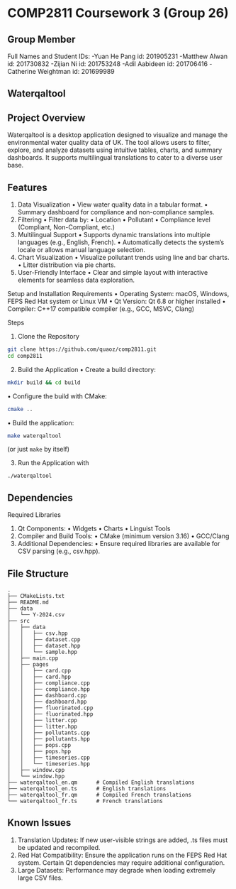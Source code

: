 # COMP2811 Coursework 3 (Group 26)

## Group Member
Full Names and Student IDs:
-Yuan He Pang id: 201905231
-Matthew Alwan id: 201730832
-Zijian Ni id: 201753248
-Adil Aabideen id: 201706416
-Catherine Weightman id: 201699989

## Waterqaltool

## Project Overview

Waterqaltool is a desktop application designed to visualize and manage the environmental water quality data of UK. The tool allows users to filter, explore, and analyze datasets using intuitive tables, charts, and summary dashboards. It supports multilingual translations to cater to a diverse user base.

## Features
 1. Data Visualization
 • View water quality data in a tabular format.
 • Summary dashboard for compliance and non-compliance samples.
 2. Filtering
 • Filter data by:
 • Location
 • Pollutant
 • Compliance level (Compliant, Non-Compliant, etc.)
 3. Multilingual Support
 • Supports dynamic translations into multiple languages (e.g., English, French).
 • Automatically detects the system’s locale or allows manual language selection.
 4. Chart Visualization
 • Visualize pollutant trends using line and bar charts.
 • Litter distribution via pie charts.
 5. User-Friendly Interface
 • Clear and simple layout with interactive elements for seamless data exploration.

Setup and Installation Requirements
 • Operating System: macOS, Windows, FEPS Red Hat system or Linux VM
 • Qt Version: Qt 6.8 or higher installed
 • Compiler: C++17 compatible compiler (e.g., GCC, MSVC, Clang)

Steps
 1. Clone the Repository

```sh
git clone https://github.com/quaoz/comp2811.git
cd comp2811
```

 2. Build the Application
 • Create a build directory:

```sh
mkdir build && cd build
```

 • Configure the build with CMake:

```sh
cmake ..
```

 • Build the application:

```sh
make waterqaltool
```

(or just `make` by itself)


 3. Run the Application with

```
./waterqaltool
```

## Dependencies

Required Libraries
 1. Qt Components:
 • Widgets
 • Charts
 • Linguist Tools
 2. Compiler and Build Tools:
 • CMake (minimum version 3.16)
 • GCC/Clang
 3. Additional Dependencies:
 • Ensure required libraries are available for CSV parsing (e.g., csv.hpp).

## File Structure

```
.
├── CMakeLists.txt
├── README.md
├── data
│   └── Y-2024.csv
├── src
│   ├── data
│   │   ├── csv.hpp
│   │   ├── dataset.cpp
│   │   ├── dataset.hpp
│   │   └── sample.hpp
│   ├── main.cpp
│   ├── pages
│   │   ├── card.cpp
│   │   ├── card.hpp
│   │   ├── compliance.cpp
│   │   ├── compliance.hpp
│   │   ├── dashboard.cpp
│   │   ├── dashboard.hpp
│   │   ├── fluorinated.cpp
│   │   ├── fluorinated.hpp
│   │   ├── litter.cpp
│   │   ├── litter.hpp
│   │   ├── pollutants.cpp
│   │   ├── pollutants.hpp
│   │   ├── pops.cpp
│   │   ├── pops.hpp
│   │   ├── timeseries.cpp
│   │   └── timeseries.hpp
│   ├── window.cpp
│   └── window.hpp
├── waterqaltool_en.qm      # Compiled English translations
├── waterqaltool_en.ts      # English translations
├── waterqaltool_fr.qm      # Compiled French translations
└── waterqaltool_fr.ts      # French translations
```

## Known Issues
 1. Translation Updates: If new user-visible strings are added, .ts files must be updated and recompiled.
 2. Red Hat Compatibility: Ensure the application runs on the FEPS Red Hat system. Certain Qt dependencies may require additional configuration.
 3. Large Datasets: Performance may degrade when loading extremely large CSV files.
